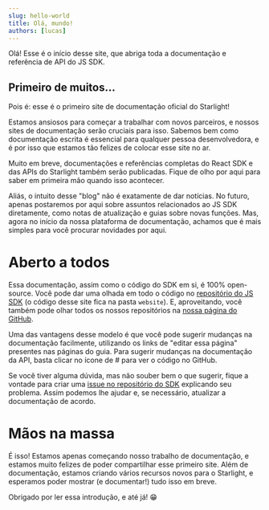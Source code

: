 ```yaml
---
slug: hello-world
title: Olá, mundo!
authors: [lucas]
---
```


Olá! Esse é o início desse site, que abriga toda a documentação e referência de API do JS SDK. 

## Primeiro de muitos...

Pois é: esse é o primeiro site de documentação oficial do Starlight!

Estamos ansiosos para começar a trabalhar com novos parceiros, e nossos sites de documentação serão cruciais para isso. 
Sabemos bem como documentação escrita é essencial para qualquer pessoa desenvolvedora, e é por isso que estamos tão 
felizes de colocar esse site no ar.

Muito em breve, documentações e referências completas do React SDK e das APIs do Starlight também serão publicadas.
Fique de olho por aqui para saber em primeira mão quando isso acontecer.

Aliás, o intuito desse "blog" não é exatamente de dar notícias. No futuro, apenas postaremos por aqui sobre assuntos
relacionados ao JS SDK diretamente, como notas de atualização e guias sobre novas funções. Mas, agora no início da
nossa plataforma de documentação, achamos que é mais simples para você procurar novidades por aqui.

# Aberto a todos

Essa documentação, assim como o código do SDK em si, é 100% open-source. Você pode dar uma olhada em todo o código
no [repositório do JS SDK](https://github.com/starlightcms/js-sdk) (o código desse site fica na pasta `website`). 
E, aproveitando, você também pode olhar todos os nossos repositórios na [nossa página do GitHub](https://github.com/starlightcms).

Uma das vantagens desse modelo é que você pode sugerir mudanças na documentação facilmente, utilizando os links de
"editar essa página" presentes nas páginas do guia. Para sugerir mudanças na documentação da API, basta clicar no ícone
de # para ver o código no GitHub.

Se você tiver alguma dúvida, mas não souber bem o que sugerir, fique a vontade para criar uma 
[issue no repositório do SDK](https://github.com/starlightcms/js-sdk/issues) explicando seu problema. Assim podemos
lhe ajudar e, se necessário, atualizar a documentação de acordo.

# Mãos na massa

É isso! Estamos apenas começando nosso trabalho de documentação, e estamos muito felizes de poder compartilhar esse
primeiro site. Além de documentação, estamos criando vários recursos novos para o Starlight, e esperamos poder mostrar
(e documentar!) tudo isso em breve.

Obrigado por ler essa introdução, e até já! 😁
